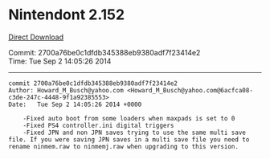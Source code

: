 # Nintendont 2.152
[Direct Download](./Nintendont.zip)

Commit: 2700a76be0c1dfdb345388eb9380adf7f23414e2  
Time: Tue Sep 2 14:05:26 2014   

-----

```
commit 2700a76be0c1dfdb345388eb9380adf7f23414e2
Author: Howard_M_Busch@yahoo.com <Howard_M_Busch@yahoo.com@6acfca08-c3de-247c-4448-9f1a92385553>
Date:   Tue Sep 2 14:05:26 2014 +0000

    -Fixed auto boot from some loaders when maxpads is set to 0
    -Fixed PS4 controller.ini digital triggers
    -Fixed JPN and non JPN saves trying to use the same multi save file. If you were saving JPN saves in a multi save file you need to rename ninmem.raw to ninmemj.raw when upgrading to this version.
```
